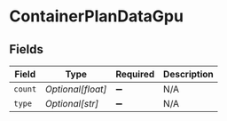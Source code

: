 # ContainerPlanDataGpu


## Fields

| Field              | Type               | Required           | Description        |
| ------------------ | ------------------ | ------------------ | ------------------ |
| `count`            | *Optional[float]*  | :heavy_minus_sign: | N/A                |
| `type`             | *Optional[str]*    | :heavy_minus_sign: | N/A                |